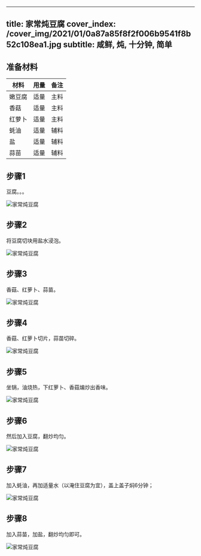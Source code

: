 
---
title: 家常炖豆腐
cover_index: /cover_img/2021/01/0a87a85f8f2f006b9541f8b52c108ea1.jpg
subtitle: 咸鲜, 炖, 十分钟, 简单
---

## 准备材料

| 材料     | 用量 | 备注|
| ------- | ----- | --- |
| 嫩豆腐 | 适量| 主料 |
| 香菇 | 适量| 主料 |
| 红萝卜 | 适量| 主料 |
| 蚝油 | 适量| 辅料 |
| 盐 | 适量| 辅料 |
| 蒜苗 | 适量| 辅料 |

## 步骤1

豆腐。。。

![家常炖豆腐](https://i8.meishichina.com/attachment/recipe/201010/201010212049418.jpg?x-oss-process=style/p320) 

## 步骤2

将豆腐切块用盐水浸泡。

![家常炖豆腐](https://i8.meishichina.com/attachment/recipe/201010/201010212050054.jpg?x-oss-process=style/p320) 

## 步骤3

香菇、红萝卜、蒜苗。

![家常炖豆腐](https://i8.meishichina.com/attachment/recipe/201010/201010212050340.jpg?x-oss-process=style/p320) 

## 步骤4

香菇、红萝卜切片，蒜苗切碎。

![家常炖豆腐](https://i8.meishichina.com/attachment/recipe/201010/201010212050473.jpg?x-oss-process=style/p320) 

## 步骤5

坐锅，油烧热，下红萝卜、香菇煸炒出香味。

![家常炖豆腐](https://i8.meishichina.com/attachment/recipe/201010/201010212051161.jpg?x-oss-process=style/p320) 

## 步骤6

然后加入豆腐，翻炒均匀。

![家常炖豆腐](https://i8.meishichina.com/attachment/recipe/201010/201010212051328.jpg?x-oss-process=style/p320) 

## 步骤7

加入蚝油，再加适量水（以淹住豆腐为宜），盖上盖子焖6分钟；

![家常炖豆腐](https://i8.meishichina.com/attachment/recipe/201010/201010212052007.jpg?x-oss-process=style/p320) 

## 步骤8

加入蒜苗，加盐，翻炒均匀即可。

![家常炖豆腐](https://i8.meishichina.com/attachment/recipe/201010/201010212052139.jpg?x-oss-process=style/p320) 

